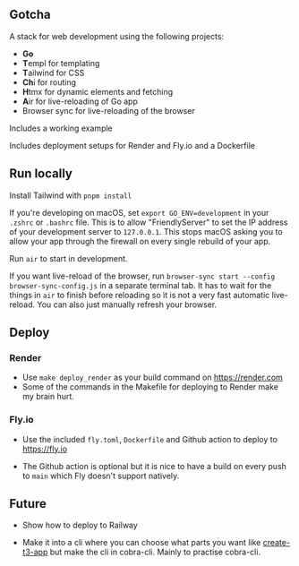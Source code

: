 ## Gotcha

A stack for web development using the following projects:

- **Go**
- **T**empl for templating
- **T**ailwind for CSS
- **Ch**i for routing
- **H**tmx for dynamic elements and fetching
- **A**ir for live-reloading of Go app
- Browser sync for live-reloading of the browser

Includes a working example

Includes deployment setups for Render and Fly.io and a Dockerfile

## Run locally

Install Tailwind with `pnpm install`

If you're developing on macOS, set `export GO_ENV=development` in your `.zshrc` or `.bashrc` file. This is to allow "FriendlyServer" to set the IP address of your development server to `127.0.0.1`. This stops macOS asking you to allow your app through the firewall on every single rebuild of your app.

Run `air` to start in development.

If you want live-reload of the browser, run `browser-sync start --config browser-sync-config.js` in a separate terminal tab. It has to wait for the things in `air` to finish before reloading so it is not a very fast automatic live-reload. You can also just manually refresh your browser.

## Deploy

### Render
- Use `make deploy_render` as your build command on <https://render.com>
- Some of the commands in the Makefile for deploying to Render make my brain hurt.

### Fly.io
- Use the included `fly.toml`, `Dockerfile` and Github action to deploy to <https://fly.io>

- The Github action is optional but it is nice to have a build on every push to `main` which Fly doesn't support natively.


## Future

- Show how to deploy to Railway

- Make it into a cli where you can choose what parts you want like [create-t3-app](https://create.t3.gg) but make the cli in cobra-cli. Mainly to practise cobra-cli.